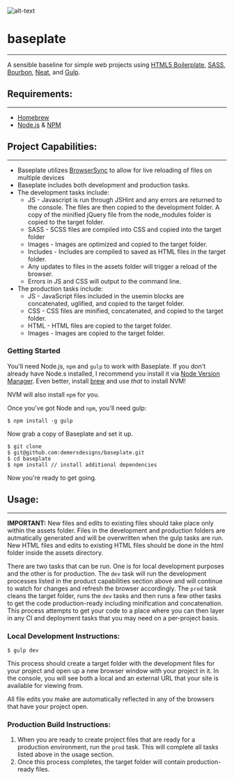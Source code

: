![alt-text](http://demersdesigns.com/OLD/thebaseplate-logo.png "Baseplate Logo")
# baseplate
---
A sensible baseline for simple web projects using [HTML5 Boilerplate](https://github.com/h5bp/html5-boilerplate), [SASS](http://sass-lang.com/), [Bourbon](http://bourbon.io/), [Neat](http://neat.bourbon.io/), and [Gulp](http://gulpjs.com/).

## Requirements:
---
* [Homebrew](http://brew.sh/)
* [Node.js](http://nodejs.org) & [NPM](https://www.npmjs.org/)

## Project Capabilities:
---
* Baseplate utilizes [BrowserSync](http://www.browsersync.io/) to allow for live reloading of files on multiple devices
* Baseplate includes both development and production tasks.
* The development tasks include:
    * JS - Javascript is run through JSHint and any errors are returned to the console. The files are then copied to the development folder. A copy of the minified jQuery file from the node_modules folder is copied to the target folder.
    * SASS - SCSS files are compiled into CSS and copied into the target folder
    * Images - Images are optimized and copied to the target folder.
    * Includes - Includes are compiled to saved as HTML files in the target folder.
    * Any updates to files in the assets folder will trigger a reload of the browser.
    * Errors in JS and CSS will output to the command line.
* The production tasks include:
    * JS - JavaScript files included in the usemin blocks are concatenated, uglified, and copied to the target folder.
    * CSS - CSS files are minified, concatenated, and copied to the target folder.
    * HTML - HTML files are copied to the target folder.
    * Images - Images are copied to the target folder.

### Getting Started
You'll need Node.js, `npm` and `gulp` to work with Baseplate. If you don't already have Node.s installed, I recommend you install it via [Node Version Manager](https://github.com/creationix/nvm). Even better, install [brew](http://brew.sh) and use _that_ to install NVM!

NVM will also install `npm` for you.

Once you've got Node and `npm`, you'll need gulp:

```
$ npm install -g gulp
```

Now grab a copy of Baseplate and set it up.

```
$ git clone
$ git@github.com:demersdesigns/baseplate.git
$ cd baseplate
$ npm install // install additional dependencies
```

Now you're ready to get going.

## Usage:
---
**IMPORTANT:** New files and edits to existing files should take place only within the assets folder. Files in the development and production folders are autmatically generated and will be overwritten when the gulp tasks are run. New HTML files and edits to existing HTML files should be done in the html folder inside the assets directory.

There are two tasks that can be run. One is for local development purposes and the other is for production. The `dev` task will run the development processes listed in the product capabilities section above and will continue to watch for changes and refresh the browser accordingly. The `prod` task cleans the target folder, runs the `dev` tasks and then runs a few other tasks to get the code production-ready including minification and concatenation. This process attempts to get your code to a place where you can then layer in any CI and deployment tasks that you may need on a per-project basis.

### Local Development Instructions:

```
$ gulp dev
```

This process should create a target folder with the development files for your project and open up a new browser window with your project in it. In the console, you will see both a local and an external URL that your site is available for viewing from.

All file edits you make are automatically reflected in any of the browsers that have your project open.

### Production Build Instructions:
1. When you are ready to create project files that are ready for a production environment, run the `prod` task. This will complete all tasks listed above in the usage section.
2. Once this process completes, the target folder will contain production-ready files.
